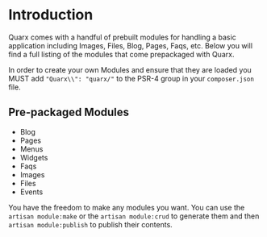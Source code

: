 # Introduction

Quarx comes with a handful of prebuilt modules for handling a basic application including Images, Files, Blog, Pages, Faqs, etc. Below you will find a full listing of the modules that come prepackaged with Quarx.

In order to create your own Modules and ensure that they are loaded you MUST add `"Quarx\\": "quarx/"` to the PSR-4 group in your `composer.json` file.

Pre-packaged Modules
------
* Blog
* Pages
* Menus
* Widgets
* Faqs
* Images
* Files
* Events

You have the freedom to make any modules you want. You can use the `artisan module:make` or the `artisan module:crud` to generate them and then `artisan module:publish` to publish their contents.
